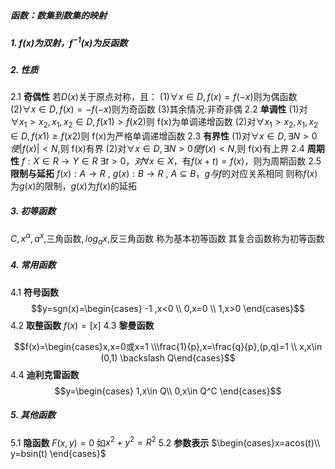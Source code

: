 ##### 函数：数集到数集的映射

##### 1. $f(x)$为双射，$f^{-1}(x)$为反函数

##### 2. 性质

2.1 **奇偶性**
若$D(x)$关于原点对称，且：
(1)$\forall x \in D,f(x)=f(-x)$则为偶函数
(2)$\forall x \in D,f(x)=-f(-x)$则为奇函数
(3)其余情况:非奇非偶
2.2 **单调性**
(1)对$\forall x_1 >x_2 ,x_1,x_2\in D,f(x1)>f(x2)$则 f(x)为单调递增函数
(2)对$\forall x_1 >x_2 ,x_1,x_2\in D,f(x1) \ge f(x2)$则 f(x)为严格单调递增函数
2.3 **有界性**
(1)对$\forall x \in D, \exists N>0使 |f(x)|<N,$则 f(x)有界
(2)对$\forall x \in D, \exists N>0使 f(x)<N,$则 f(x)有上界
2.4 **周期性**
$f:X \in R \rightarrow Y \in R$
$\exists t>0，对\forall x \in X$，有$f(x+t)=f(x)$，则为周期函数
2.5 **限制与延拓**
$f(x): A\rightarrow R$ , $g(x): B\rightarrow R$ , $A \subseteq B$，$g与f$的对应关系相同
则称$f(x)$为$g(x)$的限制，$g(x)$为$f(x)$的延拓

##### 3. 初等函数

$C,x^{\alpha},a^{x},$三角函数$,log_a{x},$反三角函数 称为基本初等函数
其复合函数称为初等函数

##### 4. 常用函数

4.1 **符号函数**
$$y=sgn(x)=\begin{cases} -1  ,x<0 \\ 0,x=0 \\ 1,x>0 \end{cases}$$
4.2 **取整函数** $f(x)=[x]$
4.3 **黎曼函数**

$$f(x)=\begin{cases}x,x=0或x=1 \\\frac{1}{p},x=\frac{q}{p},(p,q)=1 \\ x,x\in (0,1) \backslash Q\end{cases}$$
4.4 **迪利克雷函数**
$$y=\begin{cases}  1,x\in Q\\ 0,x\in Q^C \end{cases}$$

##### 5. 其他函数

5.1 **隐函数** $F(x,y)=0$ 如$x^2+y^2=R^2$
5.2 **参数表示** $\begin{cases}x=acos(t)\\ y=bsin(t) \end{cases}$

